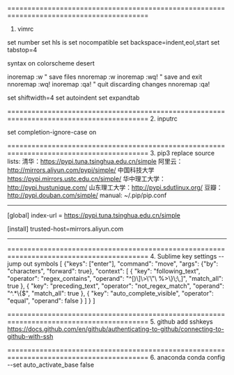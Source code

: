=========================================================================================
1. vimrc

set number
set hls is
set nocompatible
set backspace=indent,eol,start
set tabstop=4

syntax on
colorscheme desert

inoremap <C-s> <esc>:w<cr>                 " save files
nnoremap <C-s> :w<cr>
inoremap <C-d> <esc>:wq!<cr>               " save and exit
nnoremap <C-d> :wq!<cr>
inoremap <C-q> <esc>:qa!<cr>               " quit discarding changes
nnoremap <C-q> :qa!<cr>

set shiftwidth=4
set autoindent
set expandtab


=========================================================================================
2. inputrc

set completion-ignore-case on

=========================================================================================
3. pip3 replace source 
  lists:
    清华：https://pypi.tuna.tsinghua.edu.cn/simple
    阿里云：http://mirrors.aliyun.com/pypi/simple/
    中国科技大学 https://pypi.mirrors.ustc.edu.cn/simple/
    华中理工大学：http://pypi.hustunique.com/
    山东理工大学：http://pypi.sdutlinux.org/ 
    豆瓣：http://pypi.douban.com/simple/
  manual:
    ~/.pip/pip.conf
**********************************************************
[global]
index-url = https://pypi.tuna.tsinghua.edu.cn/simple

[install]
trusted-host=mirrors.aliyun.com
**********************************************************

=========================================================================================
4. Sublime key settings -- jump out symbols
[
	{"keys": ["enter"], "command": "move", "args": {"by": "characters", "forward": true}, "context":
		[
			{ "key": "following_text", "operator": "regex_contains", "operand": "^[)\\]\\>\\'\\\"\\ %>\\}\\;\\,]", "match_all": true },
			{ "key": "preceding_text", "operator": "not_regex_match", "operand": "^.*\\{$", "match_all": true  },
			{ "key": "auto_complete_visible", "operator": "equal", "operand": false }
		]
	}
]

=========================================================================================
5. github add sshkeys
https://docs.github.com/en/github/authenticating-to-github/connecting-to-github-with-ssh

=========================================================================================
6. anaconda
conda config --set auto_activate_base false
